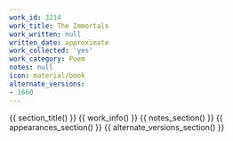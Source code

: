 ```yaml
---
work_id: 3214
work_title: The Immortals
work_written: null
written_date: approximate
work_collected: 'yes'
work_category: Poem
notes: null
icon: material/book
alternate_versions:
- 1660
---
```


{{ section_title() }}
{{ work_info() }}
{{ notes_section() }}
{{ appearances_section() }}
{{ alternate_versions_section() }}